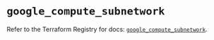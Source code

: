 # `google_compute_subnetwork`

Refer to the Terraform Registry for docs: [`google_compute_subnetwork`](https://registry.terraform.io/providers/hashicorp/google/6.23.0/docs/resources/compute_subnetwork).
